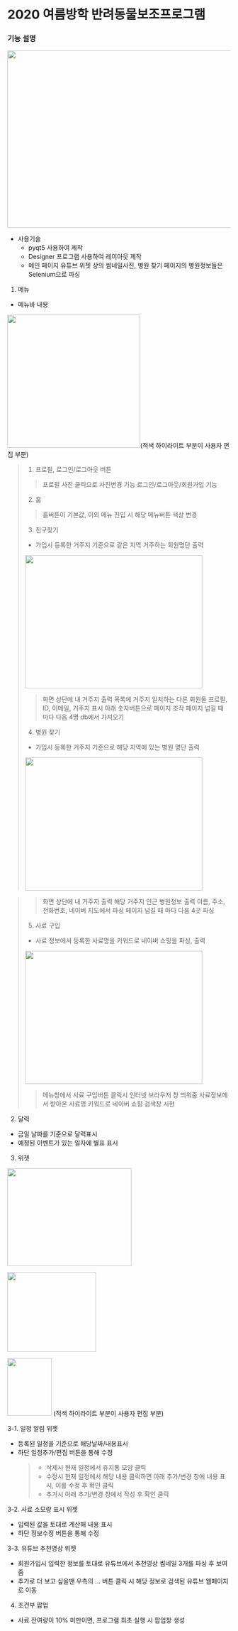 # 2020 여름방학 반려동물보조프로그램 
  ### 기능 설명
<img src="https://user-images.githubusercontent.com/66550739/110647250-05434080-81fb-11eb-9ef8-3005d40faf40.png" width="510" height="400"></img>

+ 사용기술
  * pyqt5 사용하여 제작
  * Designer 프로그램 사용하여 레이아웃 제작
  * 메인 페이지 유튜브 위젯 상의 썸네일사진, 병원 찾기 페이지의 병원정보들은 Selenium으로 파싱
 
1. 메뉴
  * 메뉴바 내용
  
 <img src="https://user-images.githubusercontent.com/66550739/110642171-1b023700-81f6-11eb-9b48-27a1c68a15dd.png" width="300" height="300"></img>(적색 하이라이트 부분이 사용자 편집 부분)

  > 1. 프로필, 로그인/로그아웃 버튼
  >> 프로필 사진 클릭으로 사진변경 기능
  >> 로그인/로그아웃/회원가입 기능
  > 2. 홈
  >> 홈버튼이 기본값, 이외 메뉴 진입 시 해당 메뉴버튼 색상 변경
  > 3. 친구찾기
  > * 가입시 등록한 거주지 기준으로 같은 지역 거주하는 회원명단 출력
  > 
  > <img src="https://user-images.githubusercontent.com/66550739/110642712-9ebc2380-81f6-11eb-806b-0a1ae9521cee.png" width="400" height="300"></img>
  >> 화면 상단에 내 거주지 출력
  >> 목록에 거주지 일치하는 다른 회원들 프로필, ID, 이메일, 거주지 표시
  >> 아래 숫자버튼으로 페이지 조작
  >> 페이지 넘길 때 마다 다음 4명 db에서 가져오기
  > 4. 병원 찾기
  > * 가입시 등록한 거주지 기준으로 해당 지역에 있는 병원 명단 출력
  > 
  ><img src="https://user-images.githubusercontent.com/66550739/110646832-a2ea4000-81fa-11eb-867d-17349c266fde.png" width="400" height="300"></img>

  >> 화면 상단에 내 거주지 출력
  >> 해당 거주지 인근 병원정보 출력
  >> 이름, 주소, 전화번호, 네이버 지도에서 파싱
  >> 페이지 넘길 때 마다 다음 4곳 파싱
  > 5. 사료 구입
  > * 사료 정보에서 등록한 사료명을 키워드로 네이버 쇼핑을 파싱, 출력
  >
  > <img src="https://user-images.githubusercontent.com/66550739/110644043-09219380-81f8-11eb-9c27-75a9f6a333d8.png" width="400" height="300"></img>
  >> 메뉴창에서 사료 구입버튼 클릭시 인터넷 브라우저 창 띄워줌
  >> 사료정보에서 받아온 사료명 키워드로 네이버 쇼핑 검색창 시현
2. 달력
  * 금일 날짜를 기준으로 달력표시
  * 예정된 이벤트가 있는 일자에 별표 표시
3. 위젯



<img src="https://user-images.githubusercontent.com/66550739/110647416-27d55980-81fb-11eb-98c4-3b8a52cb517e.png" width="280" height="220"></img>

<img src="https://user-images.githubusercontent.com/66550739/110647501-39b6fc80-81fb-11eb-97ed-11e1fe22eb05.png" width="200" height="180"></img>

<img src="https://user-images.githubusercontent.com/66550739/110647601-4cc9cc80-81fb-11eb-8121-ca1d0e7444f8.png" width="100" height="130"></img> (적색 하이라이트 부분이 사용자 편집 부분)



   3-1. 일정 알림 위젯
  * 등록된 일정을 기준으로 해당날짜/내용표시
  * 하단 일정추가/편집 버튼을 통해 수정
    > + 삭제시 현재 일정에서 휴지통 모양 클릭
    > + 수정시 현재 일정에서 해당 내용 클릭하면 아래 추가/변경 창에 내용 표시, 이를 수정 후 확인 클릭
    > + 추가시 아래 추가/변경 창에서 작성 후 확인 클릭
  
   3-2. 사료 소모량 표시 위젯
  * 입력된 값을 토대로 계산해 내용 표시
  * 하단 정보수정 버튼을 통해 수정
  
   3-3. 유튜브 추천영상 위젯
  * 회원가입시 입력한 정보를 토대로 유튜브에서 추천영상 썸네일 3개를 파싱 후 보여줌
  * 추가로 더 보고 싶을땐 우측의 ... 버튼 클릭 시 해당 정보로 검색된 유튜브 웹페이지로 이동
 4. 조건부 팝업
  * 사료 잔여량이 10% 미만이면, 프로그램 최초 실행 시 팝업창 생성
